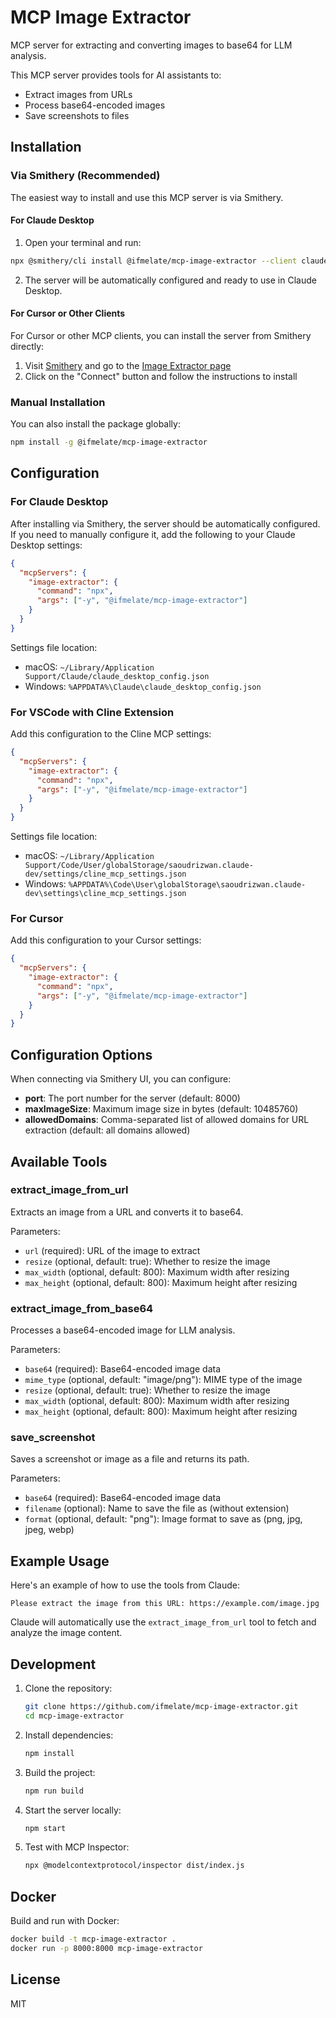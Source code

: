 # MCP Image Extractor

MCP server for extracting and converting images to base64 for LLM analysis.

This MCP server provides tools for AI assistants to:
- Extract images from URLs
- Process base64-encoded images
- Save screenshots to files

## Installation

### Via Smithery (Recommended)

The easiest way to install and use this MCP server is via Smithery.

#### For Claude Desktop

1. Open your terminal and run:
```bash
npx @smithery/cli install @ifmelate/mcp-image-extractor --client claude
```

2. The server will be automatically configured and ready to use in Claude Desktop.

#### For Cursor or Other Clients

For Cursor or other MCP clients, you can install the server from Smithery directly:

1. Visit [Smithery](https://smithery.ai) and go to the [Image Extractor page](https://smithery.ai/server/@ifmelate/mcp-image-extractor)
2. Click on the "Connect" button and follow the instructions to install

### Manual Installation

You can also install the package globally:

```bash
npm install -g @ifmelate/mcp-image-extractor
```

## Configuration

### For Claude Desktop

After installing via Smithery, the server should be automatically configured. If you need to manually configure it, add the following to your Claude Desktop settings:

```json
{
  "mcpServers": {
    "image-extractor": {
      "command": "npx",
      "args": ["-y", "@ifmelate/mcp-image-extractor"]
    }
  }
}
```

Settings file location:
- macOS: `~/Library/Application Support/Claude/claude_desktop_config.json`
- Windows: `%APPDATA%\Claude\claude_desktop_config.json`

### For VSCode with Cline Extension

Add this configuration to the Cline MCP settings:

```json
{
  "mcpServers": {
    "image-extractor": {
      "command": "npx",
      "args": ["-y", "@ifmelate/mcp-image-extractor"]
    }
  }
}
```

Settings file location:
- macOS: `~/Library/Application Support/Code/User/globalStorage/saoudrizwan.claude-dev/settings/cline_mcp_settings.json`
- Windows: `%APPDATA%\Code\User\globalStorage\saoudrizwan.claude-dev\settings\cline_mcp_settings.json`

### For Cursor

Add this configuration to your Cursor settings:

```json
{
  "mcpServers": {
    "image-extractor": {
      "command": "npx",
      "args": ["-y", "@ifmelate/mcp-image-extractor"]
    }
  }
}
```

## Configuration Options

When connecting via Smithery UI, you can configure:

- **port**: The port number for the server (default: 8000)
- **maxImageSize**: Maximum image size in bytes (default: 10485760)
- **allowedDomains**: Comma-separated list of allowed domains for URL extraction (default: all domains allowed)

## Available Tools

### extract_image_from_url

Extracts an image from a URL and converts it to base64.

Parameters:
- `url` (required): URL of the image to extract
- `resize` (optional, default: true): Whether to resize the image
- `max_width` (optional, default: 800): Maximum width after resizing
- `max_height` (optional, default: 800): Maximum height after resizing

### extract_image_from_base64

Processes a base64-encoded image for LLM analysis.

Parameters:
- `base64` (required): Base64-encoded image data
- `mime_type` (optional, default: "image/png"): MIME type of the image
- `resize` (optional, default: true): Whether to resize the image
- `max_width` (optional, default: 800): Maximum width after resizing
- `max_height` (optional, default: 800): Maximum height after resizing

### save_screenshot

Saves a screenshot or image as a file and returns its path.

Parameters:
- `base64` (required): Base64-encoded image data
- `filename` (optional): Name to save the file as (without extension)
- `format` (optional, default: "png"): Image format to save as (png, jpg, jpeg, webp)

## Example Usage

Here's an example of how to use the tools from Claude:

```
Please extract the image from this URL: https://example.com/image.jpg
```

Claude will automatically use the `extract_image_from_url` tool to fetch and analyze the image content.

## Development

1. Clone the repository:
   ```bash
   git clone https://github.com/ifmelate/mcp-image-extractor.git
   cd mcp-image-extractor
   ```

2. Install dependencies:
   ```bash
   npm install
   ```

3. Build the project:
   ```bash
   npm run build
   ```

4. Start the server locally:
   ```bash
   npm start
   ```

5. Test with MCP Inspector:
   ```bash
   npx @modelcontextprotocol/inspector dist/index.js
   ```

## Docker

Build and run with Docker:

```bash
docker build -t mcp-image-extractor .
docker run -p 8000:8000 mcp-image-extractor
```

## License

MIT 
